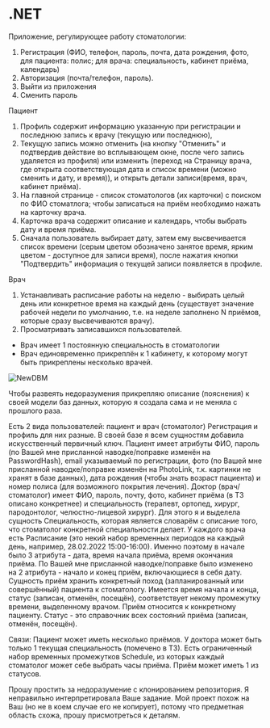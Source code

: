 # .NET
Приложение, регулирующее работу стоматологии:
1. Регистрация (ФИО, телефон, пароль, почта, дата рождения, фото, для пациента: полис; для врача: специальность, кабинет приёма, календарь)
2. Авторизация (почта/телефон, пароль).
3. Выйти из приложения
4. Сменить пароль

Пациент
1. Профиль  содержит информацию указанную при регистрации и последнюю запись к врачу (текущую или последнюю),
2. Текущую запись можно отменить (на кнопку "Отменить" и подтвердив действие во всплывающем окне, после чего запись удаляется из профиля) или изменить (переход на Страницу врача, где открыта соответствующая дата и список времени (можно сменить и дату, и время)), и открыть детали записи(время, врач, кабинет приёма).
3. На главной странице - список стоматологов (их карточки) с поиском по ФИО стоматлога; чтобы записаться на приём необходимо нажать на карточку врача.
4. Карточка врача содержит описание и календарь, чтобы выбрать дату и время приёма. 
5. Сначала пользователь выбирает дату, затем ему высвечивается список времени (серым цветом обозначено занятое время, ярким цветом - доступное для записи время), после нажатия кнопки "Подтвердить" информация о текущей записи появляется в профиле.

Врач
1. Устанавливать расписание работы на неделю - выбирать целый день или конкретное время на каждый день (существует значение рабочей недели по умолчанию, т.е. на неделе заполнено N приёмов, которые сразу высвечиваются врачу).
2. Просматривать записавшихся пользователей.
* Врач имеет 1 постоянную специальность в стоматологии
* Врач единовременно прикреплён к 1 кабинету, к которому могут быть прикреплены несколько врачей.

![NewDBM](https://user-images.githubusercontent.com/106516611/197764490-f38acf73-4b12-4d96-b04b-6d7e62b26044.png)

Чтобы развеять недоразумения прикрепляю описание (пояснения) к своей модели баз данных, которую я создала сама и не меняла с прошлого раза.

Есть 2 вида пользователей: пациент и врач (стоматолог)
Регистрация и профиль для них разные.
В своей базе я всем сущностям добавила искусственный первичный ключ.
Пациент имеет атрибуты ФИО, пароль (по Вашей мне присланной наводке/поправке изменён на PasswordHash), email указываемый по регистрации, фото (по Вашей мне присланной наводке/поправке изменён на PhotoLink, т.к. картинки не хранят в базе данных), дата рождения (чтобы знать возраст пациента) и номер полиса (для возможного покрытия лечения).
Доктор (врач/стоматолог) имеет ФИО, пароль, почту, фото, кабинет приёма (в ТЗ описано конкретнее) и специальность (терапевт, ортопед, хирург, пародонтолог, челюстно-лицевой хирург).
Для этого я и выделела сущность Специальность, которая является словарём с описание того, что стоматолог конкретной специальности делает.
У каждого врача есть Расписание (это некий набор временных периодов на каждый день, например, 28.02.2022 15:00-16:00). Именно поэтому в начале было 3 атрибута - дата, время начала приёма, время окончания приёма. По Вашей мне присланной наводке/поправке было изменено на 2 атрибута - начало и конец приём, включающиеся в себя дату.
Сущность приём хранить конкретный поход (запланированный или совершённый) пациента к стоматологу. Имеется время начала и конца, статус (записан, отменён, посещён), соответствует некому промежутку времени, выделенному врачом. Приём относится к конкретному пациенту.
Статус - это справочник всех состояний приёма (записан, отменён, посещён).

Связи:
Пациент может иметь несколько приёмов.
У доктора может быть только 1 текущая специальность (помечено в ТЗ).
Есть ограниченный набор временных промежутков Schedule, из которых каждый стоматолог может себе выбрать часы приёма.
Приём может иметь 1 из статусов.

Прошу простить за недоразумение с клонированием репозитория. Я неправильно интерпретировала Ваше задание.
Мой проект похож на Ваш (но не в коем случае его не копирует), потому что предметная область схожа, прошу присмотреться к деталям.

